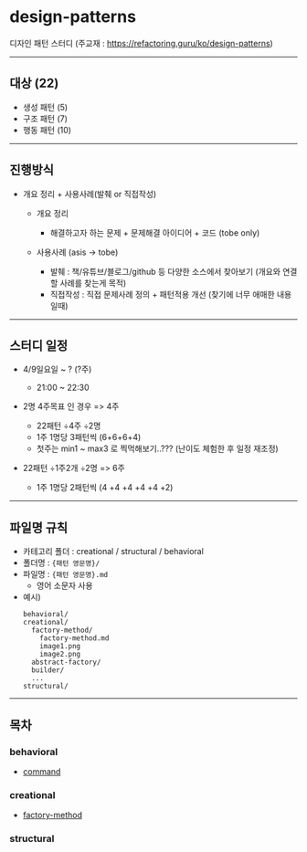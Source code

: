 # design-patterns

디자인 패턴 스터디 (주교재 : https://refactoring.guru/ko/design-patterns)


---
## 대상 (22)

- 생성 패턴 (5)
- 구조 패턴 (7)
- 행동 패턴 (10)


---
## 진행방식

- 개요 정리 + 사용사례(발췌 or 직접작성)
  - 개요 정리 
    - 해결하고자 하는 문제 + 문제해결 아이디어 + 코드 (tobe only)

  - 사용사례 (asis → tobe)
    - 발췌 : 책/유튜브/블로그/github 등 다양한 소스에서 찾아보기 (개요와 연결할 사례를 찾는게 목적)
    - 직접작성 : 직접 문제사례 정의 + 패턴적용 개선 (찾기에 너무 애매한 내용일때)


---
## 스터디 일정

- 4/9일요일 ~ ? (?주)
  - 21:00 ~ 22:30

- 2명 4주목표 인 경우  =>  4주
  - 22패턴 ÷4주 ÷2명
  - 1주 1명당 3패턴씩 (6+6+6+4)
  - 첫주는 min1 ~ max3 로 찍먹해보기..??? (난이도 체험한 후 일정 재조정)

- 22패턴 ÷1주2개 ÷2명  =>  6주
  - 1주 1명당 2패턴씩 (4 +4 +4 +4 +4 +2)



---
## 파일명 규칙

- 카테고리 폴더 : creational / structural / behavioral
- 폴더명 : `{패턴 영문명}/`
- 파일명 : `{패턴 영문명}.md`
  - 영어 소문자 사용
- 예시)
  ```
  behavioral/
  creational/
    factory-method/
      factory-method.md
      image1.png
      image2.png
    abstract-factory/
    builder/
    ...
  structural/
  ```



---
## 목차

### behavioral
  - [command](./behavioral/command/command.md)

### creational
  - [factory-method](./creational/factory-method/factory-method.md)

### structural
